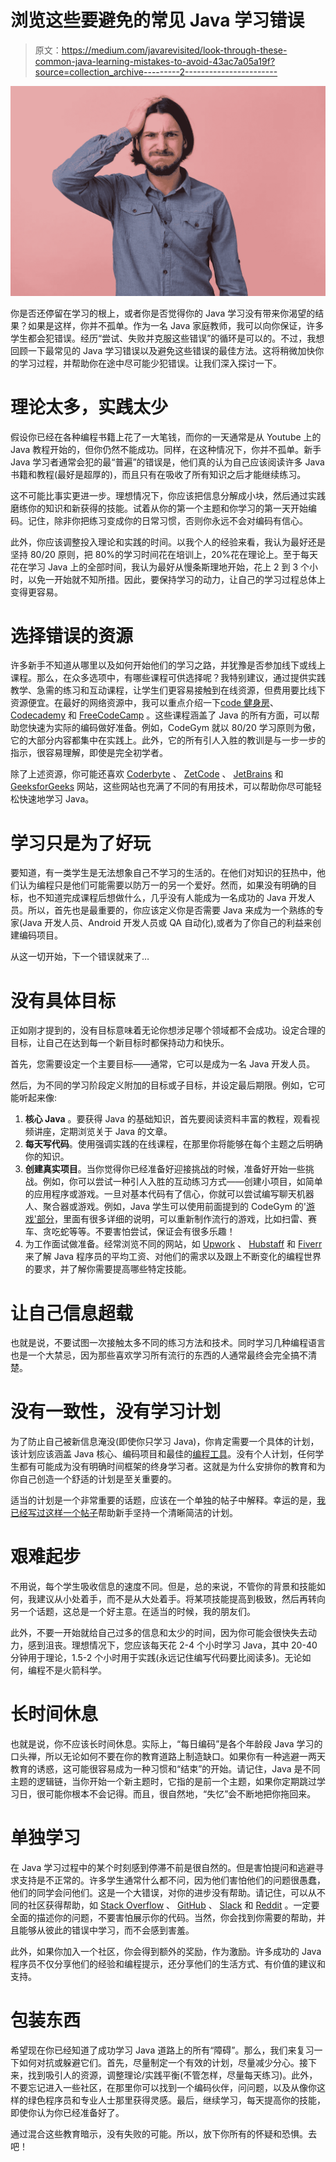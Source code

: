 # 浏览这些要避免的常见 Java 学习错误

> 原文：<https://medium.com/javarevisited/look-through-these-common-java-learning-mistakes-to-avoid-43ac7a05a19f?source=collection_archive---------2----------------------->

[![](img/438de86e915589195ec35e8b9fdf48dd.png)](https://javarevisited.blogspot.com/2011/06/noclassdeffounderror-exception-in.html)

你是否还停留在学习的根上，或者你是否觉得你的 Java 学习没有带来你渴望的结果？如果是这样，你并不孤单。作为一名 Java 家庭教师，我可以向你保证，许多学生都会犯错误。经历“尝试、失败并克服这些错误”的循环是可以的。不过，我想回顾一下最常见的 Java 学习错误以及避免这些错误的最佳方法。这将稍微加快你的学习过程，并帮助你在途中尽可能少犯错误。让我们深入探讨一下。

# 理论太多，实践太少

假设你已经在各种编程书籍上花了一大笔钱，而你的一天通常是从 Youtube 上的 Java 教程开始的，但你仍然不能成功。同样，在这种情况下，你并不孤单。新手 Java 学习者通常会犯的最“普遍”的错误是，他们真的认为自己应该阅读许多 Java 书籍和教程(最好是超厚的)，而且只有在吸收了所有知识之后才能继续练习。

这不可能比事实更进一步。理想情况下，你应该把信息分解成小块，然后通过实践磨练你的知识和新获得的技能。试着从你的第一个主题和你学习的第一天开始编码。记住，除非你把练习变成你的日常习惯，否则你永远不会对编码有信心。

此外，你应该调整投入理论和实践的时间。以我个人的经验来看，我认为最好还是坚持 80/20 原则，把 80%的学习时间花在培训上，20%花在理论上。至于每天花在学习 Java 上的全部时间，我认为最好从慢条斯理地开始，花上 2 到 3 个小时，以免一开始就不知所措。因此，要保持学习的动力，让自己的学习过程总体上变得更容易。

# 选择错误的资源

许多新手不知道从哪里以及如何开始他们的学习之路，并犹豫是否参加线下或线上课程。那么，在众多选项中，有哪些课程可供选择呢？我特别建议，通过提供实践教学、急需的练习和互动课程，让学生们更容易接触到在线资源，但费用要比线下资源便宜。在最好的网络资源中，我可以重点介绍一下[code 健身房](https://codegym.cc/)、 [Codecademy](https://www.codecademy.com/catalog/language/java) 和 [FreeCodeCamp](https://www.freecodecamp.org/) 。这些课程涵盖了 Java 的所有方面，可以帮助您快速为实际的编码做好准备。例如，CodeGym 就以 80/20 学习原则为傲，它的大部分内容都集中在实践上。此外，它的所有引人入胜的教训是与一步一步的指示，很容易理解，即使是完全初学者。

除了上述资源，你可能还喜欢 [Coderbyte](https://coderbyte.com/) 、 [ZetCode](http://zetcode.com/) 、 [JetBrains](https://www.jetbrains.com/idea/) 和 [GeeksforGeeks](https://www.geeksforgeeks.org/) 网站，这些网站也充满了不同的有用技术，可以帮助你尽可能轻松快速地学习 Java。

# 学习只是为了好玩

要知道，有一类学生是无法想象自己不学习的生活的。在他们对知识的狂热中，他们认为编程只是他们可能需要以防万一的另一个爱好。然而，如果没有明确的目标，也不知道完成课程后想做什么，几乎没有人能成为一名成功的 Java 开发人员。所以，首先也是最重要的，你应该定义你是否需要 Java 来成为一个熟练的专家(Java 开发人员、Android 开发人员或 QA 自动化),或者为了你自己的利益来创建编码项目。

从这一切开始，下一个错误就来了…

# 没有具体目标

正如刚才提到的，没有目标意味着无论你想涉足哪个领域都不会成功。设定合理的目标，让自己在达到每一个新目标时都保持动力和快乐。

首先，您需要设定一个主要目标——通常，它可以是成为一名 Java 开发人员。

然后，为不同的学习阶段定义附加的目标或子目标，并设定最后期限。例如，它可能听起来像:

1.  **核心 Java** 。要获得 Java 的基础知识，首先要阅读资料丰富的教程，观看视频讲座，定期浏览关于 Java 的文章。
2.  **每天写代码**。使用强调实践的在线课程，在那里你将能够在每个主题之后明确你的知识。
3.  **创建真实项目**。当你觉得你已经准备好迎接挑战的时候，准备好开始一些挑战。例如，你可以尝试一种引人入胜的互动练习方式——创建小项目，如简单的应用程序或游戏。一旦对基本代码有了信心，你就可以尝试编写聊天机器人、聚合器或游戏。例如，Java 学生可以使用前面提到的 CodeGym 的'[游戏'部分](https://codegym.cc/projects/games)，里面有很多详细的说明，可以重新制作流行的游戏，比如扫雷、赛车、贪吃蛇等等。不要害怕尝试，保证会有很多乐趣！
4.  为工作面试做准备。经常浏览不同的网站，如 [Upwork](https://www.upwork.com/) 、 [Hubstaff](https://hubstaff.com/) 和 [Fiverr](https://www.fiverr.com/) 来了解 Java 程序员的平均工资、对他们的需求以及跟上不断变化的编程世界的要求，并了解你需要提高哪些特定技能。

# 让自己信息超载

也就是说，不要试图一次接触太多不同的练习方法和技术。同时学习几种编程语言也是一个大禁忌，因为那些喜欢学习所有流行的东西的人通常最终会完全搞不清楚。

# 没有一致性，没有学习计划

为了防止自己被新信息淹没(即使你只学习 Java)，你肯定需要一个具体的计划，该计划应该涵盖 Java 核心、编码项目和最佳的[编程工具](http://javarevisited.blogspot.sg/2017/03/10-tools-used-by-java-programming-Developers.html#axzz55lrMRnNC)。没有个人计划，任何学生都有可能成为没有明确时间框架的终身学习者。这就是为什么安排你的教育和为你自己创造一个舒适的计划是至关重要的。

适当的计划是一个非常重要的话题，应该在一个单独的帖子中解释。幸运的是，[我已经写过这样一个帖子](https://levelup.gitconnected.com/what-you-should-learn-to-become-a-master-yoda-in-java-59c69207df78)帮助新手坚持一个清晰简洁的计划。

# 艰难起步

不用说，每个学生吸收信息的速度不同。但是，总的来说，不管你的背景和技能如何，我建议从小处着手，而不是从大处着手。将某项技能提高到极致，然后再转向另一个话题，这总是一个好主意。在适当的时候，我的朋友们。

此外，不要一开始就给自己过多的信息和太少的时间，因为你可能会很快失去动力，感到沮丧。理想情况下，您应该每天花 2-4 个小时学习 Java，其中 20-40 分钟用于理论，1.5-2 个小时用于实践(永远记住编写代码要比阅读多)。无论如何，编程不是火箭科学。

# 长时间休息

也就是说，你不应该长时间休息。实际上，“每日编码”是各个年龄段 Java 学习的口头禅，所以无论如何不要在你的教育道路上制造缺口。如果你有一种逃避一两天教育的诱惑，这可能很容易成为一种习惯和“结束”的开始。请记住，Java 是不同主题的逻辑链，当你开始一个新主题时，它指的是前一个主题，如果你定期跳过学习日，很可能你根本不会记得。而且，很自然地，“失忆”会不断地把你拖回来。

# 单独学习

在 Java 学习过程中的某个时刻感到停滞不前是很自然的。但是害怕提问和逃避寻求支持是不正常的。许多学生通常什么都不问，因为他们害怕他们的问题很愚蠢，他们的同学会问他们。这是一个大错误，对你的进步没有帮助。请记住，可以从不同的社区获得帮助，如 [Stack Overflow](https://stackoverflow.com/) 、 [GitHub](https://github.com/) 、 [Slack](https://slack.com/intl/en-ae/) 和 [Reddit](https://www.reddit.com/) 。一定要全面的描述你的问题，不要害怕展示你的代码。当然，你会找到你需要的帮助，并且能够从彼此的错误中学习，而不会感到害羞。

此外，如果你加入一个社区，你会得到额外的奖励，作为激励。许多成功的 Java 程序员不仅分享他们的经验和编程提示，还分享他们的生活方式、有价值的建议和支持。

# 包装东西

希望现在你已经知道了成功学习 Java 道路上的所有“障碍”。那么，我们来复习一下如何对抗或躲避它们。首先，尽量制定一个有效的计划，尽量减少分心。接下来，找到吸引人的资源，调整理论/实践平衡(不管怎样，尽量每天练习)。此外，不要忘记进入一些社区，在那里你可以找到一个编码伙伴，问问题，以及从像你这样的绿色程序员和专业人士那里获得灵感。最后，继续学习，每天提高你的技能，即使你认为你已经准备好了。

通过混合这些教育暗示，没有失败的可能。所以，放下你所有的怀疑和恐惧。去吧！